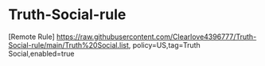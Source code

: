 # Truth-Social-rule
[Remote Rule]
https://raw.githubusercontent.com/Clearlove4396777/Truth-Social-rule/main/Truth%20Social.list, policy=US,tag=Truth Social,enabled=true
